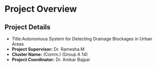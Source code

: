 # Project Overview 

## Project Details
- Title:Autonomous System for Detecting Drainage Blockages in Urban Areas
- **Project Supervisor:** Dr. Ramesha.M  
- **Cluster Name:** (Comm.) (Group A 14)  
- **Project Coordinator:** Dr. Ambar Bajpai  


